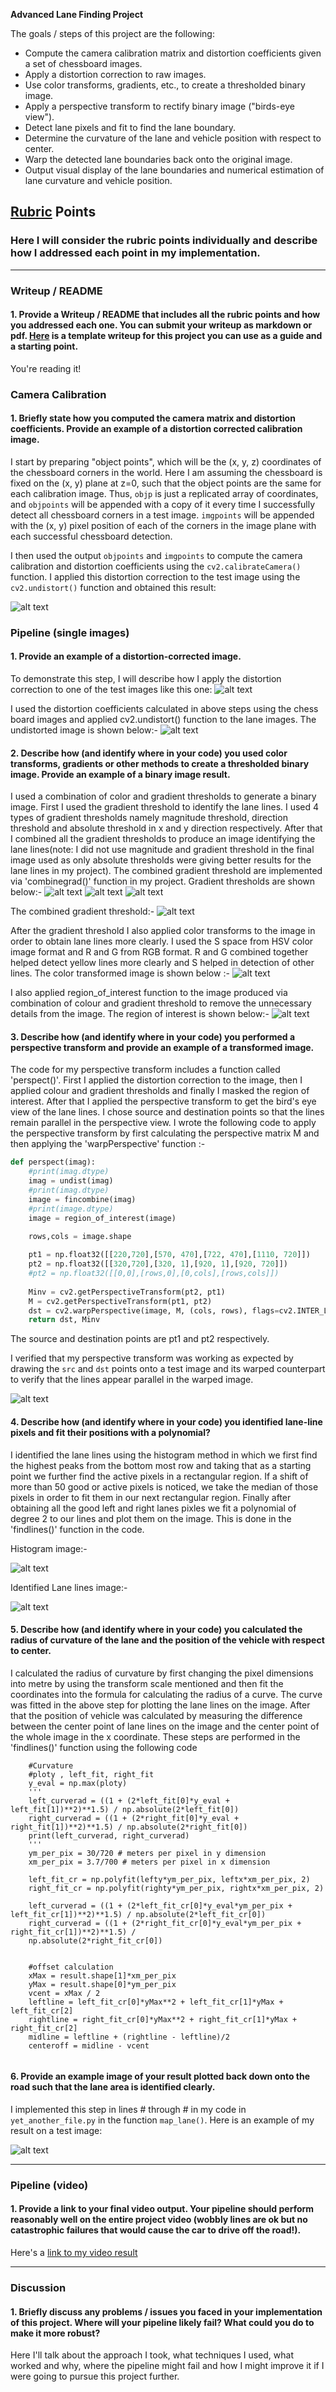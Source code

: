 
**Advanced Lane Finding Project**

The goals / steps of this project are the following:

* Compute the camera calibration matrix and distortion coefficients given a set of chessboard images.
* Apply a distortion correction to raw images.
* Use color transforms, gradients, etc., to create a thresholded binary image.
* Apply a perspective transform to rectify binary image ("birds-eye view").
* Detect lane pixels and fit to find the lane boundary.
* Determine the curvature of the lane and vehicle position with respect to center.
* Warp the detected lane boundaries back onto the original image.
* Output visual display of the lane boundaries and numerical estimation of lane curvature and vehicle position.

[//]: # (Image References)

[image1]: https://github.com/deepanshu96/carp4/blob/master/output_images/i1.png
[image2]: ./test_images/test1.jpg "Road Transformed"
[image3]: ./examples/binary_combo_example.jpg "Binary Example"
[image4]: ./examples/warped_straight_lines.jpg "Warp Example"
[image5]: ./examples/color_fit_lines.jpg "Fit Visual"
[image6]: ./examples/example_output.jpg "Output"
[video1]: ./project_video.mp4 "Video"

## [Rubric](https://review.udacity.com/#!/rubrics/571/view) Points

### Here I will consider the rubric points individually and describe how I addressed each point in my implementation.  

---

### Writeup / README

#### 1. Provide a Writeup / README that includes all the rubric points and how you addressed each one.  You can submit your writeup as markdown or pdf.  [Here](https://github.com/udacity/CarND-Advanced-Lane-Lines/blob/master/writeup_template.md) is a template writeup for this project you can use as a guide and a starting point.  

You're reading it!

### Camera Calibration

#### 1. Briefly state how you computed the camera matrix and distortion coefficients. Provide an example of a distortion corrected calibration image.

I start by preparing "object points", which will be the (x, y, z) coordinates of the chessboard corners in the world. Here I am assuming the chessboard is fixed on the (x, y) plane at z=0, such that the object points are the same for each calibration image.  Thus, `objp` is just a replicated array of coordinates, and `objpoints` will be appended with a copy of it every time I successfully detect all chessboard corners in a test image.  `imgpoints` will be appended with the (x, y) pixel position of each of the corners in the image plane with each successful chessboard detection.  

I then used the output `objpoints` and `imgpoints` to compute the camera calibration and distortion coefficients using the `cv2.calibrateCamera()` function.  I applied this distortion correction to the test image using the `cv2.undistort()` function and obtained this result: 

![alt text][image1]

### Pipeline (single images)

#### 1. Provide an example of a distortion-corrected image.

To demonstrate this step, I will describe how I apply the distortion correction to one of the test images like this one:
![alt text][image2]

I used the distortion coefficients calculated in above steps using the chess board images and applied cv2.undistort() function to the lane images. The undistorted image is shown below:-
![alt text](https://github.com/deepanshu96/carp4/blob/master/output_images/i0.png)

#### 2. Describe how (and identify where in your code) you used color transforms, gradients or other methods to create a thresholded binary image.  Provide an example of a binary image result.

I used a combination of color and gradient thresholds to generate a binary image. First I used the gradient threshold to identify the lane lines. I used 4 types of gradient thresholds namely magnitude threshold, direction threshold and absolute threshold in x and y direction respectively. After that I combined all the gradient thresholds to produce an image identifying the lane lines(note: I did not use magnitude and gradient threshold in the final image used as only absolute thresholds were giving better results for the lane lines in my project). The combined gradient threshold are implemented via 'combinegrad()' function in my project. Gradient thresholds are shown below:- 
![alt text](https://github.com/deepanshu96/carp4/blob/master/output_images/i2.png)
![alt text](https://github.com/deepanshu96/carp4/blob/master/output_images/i3.png)
![alt text](https://github.com/deepanshu96/carp4/blob/master/output_images/i4.png)

The combined gradient threshold:-
![alt text](https://github.com/deepanshu96/carp4/blob/master/output_images/i5.png)

After the gradient threshold I also applied color transforms to the image in order to obtain lane lines more clearly. I used the S space from HSV color image format and R and G from RGB format. R and G combined together helped detect yellow lines more clearly and S helped in detection of other lines. The color transformed image is shown below :-
![alt text](https://github.com/deepanshu96/carp4/blob/master/output_images/i6.png)

I also applied region_of_interest function to the image produced via combination of colour and gradient threshold to remove the unnecessary details from the image. The region of interest is shown below:-
![alt text](https://github.com/deepanshu96/carp4/blob/master/output_images/i7.png)

#### 3. Describe how (and identify where in your code) you performed a perspective transform and provide an example of a transformed image.

The code for my perspective transform includes a function called 'perspect()'. First I applied the distortion correction to the image, then I applied colour and gradient thresholds and finally I masked the region of interest. After that I applied the perspective transform to get the bird's eye view of the lane lines. I chose source and destination points so that the lines remain parallel in the perspective view. I wrote the following code to apply the perspective transform by first calculating the perspective matrix M and then applying the 'warpPerspective' function :- 
```python
def perspect(imag):
    #print(imag.dtype)
    imag = undist(imag)
    #print(imag.dtype)
    image = fincombine(imag)
    #print(image.dtype)
    image = region_of_interest(image)
    
    rows,cols = image.shape

    pt1 = np.float32([[220,720],[570, 470],[722, 470],[1110, 720]]) 
    pt2 = np.float32([[320,720],[320, 1],[920, 1],[920, 720]])
    #pt2 = np.float32([[0,0],[rows,0],[0,cols],[rows,cols]])
    
    Minv = cv2.getPerspectiveTransform(pt2, pt1)
    M = cv2.getPerspectiveTransform(pt1, pt2)
    dst = cv2.warpPerspective(image, M, (cols, rows), flags=cv2.INTER_LINEAR) 
    return dst, Minv
```

The source and destination points are pt1 and pt2 respectively. 

I verified that my perspective transform was working as expected by drawing the `src` and `dst` points onto a test image and its warped counterpart to verify that the lines appear parallel in the warped image.

![alt text](https://github.com/deepanshu96/carp4/blob/master/output_images/i8.png)

#### 4. Describe how (and identify where in your code) you identified lane-line pixels and fit their positions with a polynomial?

I identified the lane lines using the histogram method in which we first find the highest peaks from the bottom most row and taking that as a starting point we further find the active pixels in a rectangular region. If a shift of more than 50 good or active pixels is noticed, we take the median of those pixels in order to fit them in our next rectangular region. Finally after obtaining all the good left and right lanes pixles we fit a polynomial of degree 2 to our lines and plot them on the image. This is done in the 'findlines()' function in the code. 

Histogram image:-

![alt text](https://github.com/deepanshu96/carp4/blob/master/output_images/i75.png)

Identified Lane lines image:-

![alt text](https://github.com/deepanshu96/carp4/blob/master/output_images/i9.png)


#### 5. Describe how (and identify where in your code) you calculated the radius of curvature of the lane and the position of the vehicle with respect to center.

I calculated the radius of curvature by first changing the pixel dimensions into metre by using the transform scale mentioned and then fit the coordinates into the formula for calculating the radius of a curve. The curve was fitted in the above step for plotting the lane lines on the image. After that the position of vehicle was calculated by measuring the difference between the center point of lane lines on the image and the center point of the whole image in the x coordinate. 
These steps are performed in the 'findlines()' function using the following code
```
    #Curvature
    #ploty , left_fit, right_fit
    y_eval = np.max(ploty)
    '''
    left_curverad = ((1 + (2*left_fit[0]*y_eval + left_fit[1])**2)**1.5) / np.absolute(2*left_fit[0])
    right_curverad = ((1 + (2*right_fit[0]*y_eval + right_fit[1])**2)**1.5) / np.absolute(2*right_fit[0])
    print(left_curverad, right_curverad)
    '''
    ym_per_pix = 30/720 # meters per pixel in y dimension
    xm_per_pix = 3.7/700 # meters per pixel in x dimension
    
    left_fit_cr = np.polyfit(lefty*ym_per_pix, leftx*xm_per_pix, 2)
    right_fit_cr = np.polyfit(righty*ym_per_pix, rightx*xm_per_pix, 2)
    
    left_curverad = ((1 + (2*left_fit_cr[0]*y_eval*ym_per_pix + left_fit_cr[1])**2)**1.5) / np.absolute(2*left_fit_cr[0])
    right_curverad = ((1 + (2*right_fit_cr[0]*y_eval*ym_per_pix + right_fit_cr[1])**2)**1.5) /                   
    np.absolute(2*right_fit_cr[0])
    

    #offset calculation
    xMax = result.shape[1]*xm_per_pix
    yMax = result.shape[0]*ym_per_pix
    vcent = xMax / 2
    leftline = left_fit_cr[0]*yMax**2 + left_fit_cr[1]*yMax + left_fit_cr[2]
    rightline = right_fit_cr[0]*yMax**2 + right_fit_cr[1]*yMax + right_fit_cr[2]
    midline = leftline + (rightline - leftline)/2
    centeroff = midline - vcent
    
```

#### 6. Provide an example image of your result plotted back down onto the road such that the lane area is identified clearly.

I implemented this step in lines # through # in my code in `yet_another_file.py` in the function `map_lane()`.  Here is an example of my result on a test image:

![alt text][image6]

---

### Pipeline (video)

#### 1. Provide a link to your final video output.  Your pipeline should perform reasonably well on the entire project video (wobbly lines are ok but no catastrophic failures that would cause the car to drive off the road!).

Here's a [link to my video result](./project_video.mp4)

---

### Discussion

#### 1. Briefly discuss any problems / issues you faced in your implementation of this project.  Where will your pipeline likely fail?  What could you do to make it more robust?

Here I'll talk about the approach I took, what techniques I used, what worked and why, where the pipeline might fail and how I might improve it if I were going to pursue this project further.  
